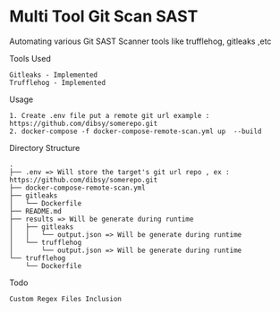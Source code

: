 # Multi Tool Git Scan SAST
Automating various Git SAST Scanner tools like trufflehog, gitleaks ,etc

Tools Used
```
Gitleaks - Implemented
Trufflehog - Implemented
```

Usage
```
1. Create .env file put a remote git url example : https://github.com/dibsy/somerepo.git
2. docker-compose -f docker-compose-remote-scan.yml up  --build
```
Directory Structure
```
.
├── .env => Will store the target's git url repo , ex : https://github.com/dibsy/somerepo.git
├── docker-compose-remote-scan.yml
├── gitleaks
│   └── Dockerfile
├── README.md
├── results => Will be generate during runtime 
│   ├── gitleaks
│   │   └── output.json => Will be generate during runtime
│   └── trufflehog
│       └── output.json => Will be generate during runtime
└── trufflehog
    └── Dockerfile
```
Todo
```
Custom Regex Files Inclusion
```
